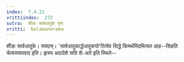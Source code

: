 ```yaml
---
index:  7.4.21
vrittiindex:  272
sutra:  शीङः सार्वधातुके गुणः
vritti:  balamanorama 
---
```


शीङः सार्वधातुके। स्पष्टम्। `सार्वधातुकार्द्धधातुकयो'रित्येव सिद्धे किमर्थमिदमित्यत आह--क्ङिति चेत्यस्यापवाद इति। झस्य अदादेशे सति शे-अते इति स्थिते--

